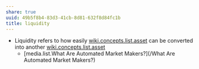 ```yaml
---
share: true
uuid: 49b5f8b4-83d3-41cb-8d81-632f8d84fc1b
title: liquidity
---
```

* Liquidity refers to how easily [wiki.concepts.list.asset](/dentropydaemon-wiki/Wiki/Concepts/List/asset) can be converted into another [wiki.concepts.list.asset](/dentropydaemon-wiki/Wiki/Concepts/List/asset)
  * [media.list.What Are Automated Market Makers?](/What Are Automated Market Makers?)